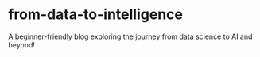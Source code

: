 # from-data-to-intelligence
A beginner-friendly blog exploring the journey from data science to AI and beyond!
